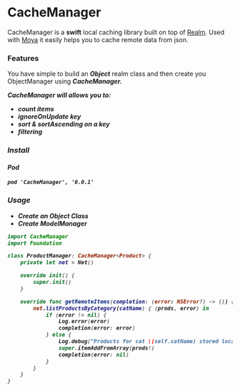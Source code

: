 # CacheManager
CacheManager is a **swift** local caching library built on top of [Realm](http://realm.io).
Used with [Moya](https://github.com/Moya/Moya) it easily helps you to cache remote data from json.

### Features

You have simple to build an ***Object*** realm class and then create you ObjectManager using ***CacheManager<Object>***.

***CacheManager*** will allows you to:
* count items
* ignoreOnUpdate key
* sort & sortAscending on a key
* filtering

### Install

#### Pod
```
pod 'CacheManager', '0.0.1'
```

### Usage

- Create an Object Class
- Create ModelManager

```swift
import CacheManager
import Foundation

class ProductManager: CacheManager<Product> {
    private let net = Net()

    override init() {
        super.init()
    }

    override func getRemoteItems(completion: (error: NSError?) -> ()) {
        net.listProductsByCategory(catName) { (prods, error) in
            if (error != nil) {
                Log.error(error)
                completion(error: error)
            } else {
                Log.debug("Products for cat \(self.catName) stored locally")
                super.itemAddFromArray(prods!)
                completion(error: nil)
            }
        }
    }
}
```
